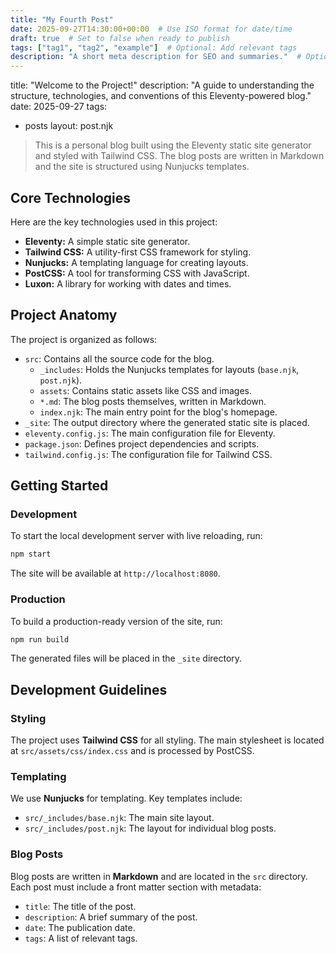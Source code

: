 ```yaml
---
title: "My Fourth Post"
date: 2025-09-27T14:30:00+00:00  # Use ISO format for date/time
draft: true  # Set to false when ready to publish
tags: ["tag1", "tag2", "example"]  # Optional: Add relevant tags
description: "A short meta description for SEO and summaries."  # Optional
---
```



title: "Welcome to the Project!"
description: "A guide to understanding the structure, technologies, and conventions of this Eleventy-powered blog."
date: 2025-09-27
tags:
  - posts
layout: post.njk


> This is a personal blog built using the Eleventy static site generator and styled with Tailwind CSS. The blog posts are written in Markdown and the site is structured using Nunjucks templates.

## Core Technologies

Here are the key technologies used in this project:

*   **Eleventy:** A simple static site generator.
*   **Tailwind CSS:** A utility-first CSS framework for styling.
*   **Nunjucks:** A templating language for creating layouts.
*   **PostCSS:** A tool for transforming CSS with JavaScript.
*   **Luxon:** A library for working with dates and times.

## Project Anatomy

The project is organized as follows:

*   `src`: Contains all the source code for the blog.
    *   `_includes`: Holds the Nunjucks templates for layouts (`base.njk`, `post.njk`).
    *   `assets`: Contains static assets like CSS and images.
    *   `*.md`: The blog posts themselves, written in Markdown.
    *   `index.njk`: The main entry point for the blog's homepage.
*   `_site`: The output directory where the generated static site is placed.
*   `eleventy.config.js`: The main configuration file for Eleventy.
*   `package.json`: Defines project dependencies and scripts.
*   `tailwind.config.js`: The configuration file for Tailwind CSS.

## Getting Started

### Development

To start the local development server with live reloading, run:

```bash
npm start
```

The site will be available at `http://localhost:8080`.

### Production

To build a production-ready version of the site, run:

```bash
npm run build
```

The generated files will be placed in the `_site` directory.

## Development Guidelines

### Styling

The project uses **Tailwind CSS** for all styling. The main stylesheet is located at `src/assets/css/index.css` and is processed by PostCSS.

### Templating

We use **Nunjucks** for templating. Key templates include:
*   `src/_includes/base.njk`: The main site layout.
*   `src/_includes/post.njk`: The layout for individual blog posts.

### Blog Posts

Blog posts are written in **Markdown** and are located in the `src` directory. Each post must include a front matter section with metadata:

*   `title`: The title of the post.
*   `description`: A brief summary of the post.
*   `date`: The publication date.
*   `tags`: A list of relevant tags.
